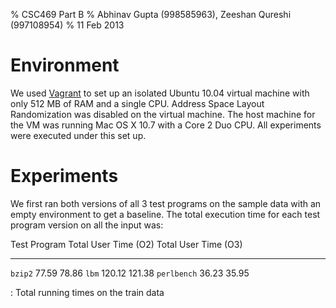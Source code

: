 % CSC469 Part B
% Abhinav Gupta (998585963), Zeeshan Qureshi (997108954)
% 11 Feb 2013

<!-- vim:set spell tw=72: -->

Environment
===========

We used [Vagrant][] to set up an isolated Ubuntu 10.04 virtual machine
with only 512 MB of RAM and a single CPU. Address Space Layout
Randomization was disabled on the virtual machine. The host machine for
the VM was running Mac OS X 10.7 with a Core 2 Duo CPU. All experiments
were executed under this set up.

  [Vagrant]: http://www.vagrantup.com/

Experiments
===========

We first ran both versions of all 3 test programs on the sample data
with an empty environment to get a baseline. The total execution time
for each test program version on all the input was:

  Test Program   Total User Time (O2)   Total User Time (O3)
  -------------- ---------------------- ----------------------
  `bzip2`        77.59                  78.86
  `lbm`          120.12                 121.38
  `perlbench`    36.23                  35.95

  : Total running times on the train data


